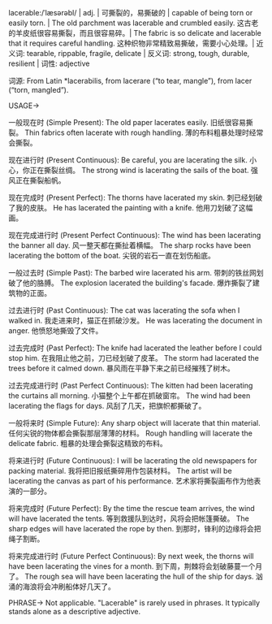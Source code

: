 lacerable:/ˈlæsərəbl/ | adj. | 可撕裂的，易撕破的 | capable of being torn or easily torn. | The old parchment was lacerable and crumbled easily. 这古老的羊皮纸很容易撕裂，而且很容易碎。| The fabric is so delicate and lacerable that it requires careful handling.  这种织物非常精致易撕破，需要小心处理。| 近义词: tearable, rippable, fragile, delicate | 反义词: strong, tough, durable, resilient | 词性: adjective

词源: From Latin *lacerabilis, from lacerare (“to tear, mangle”), from lacer (“torn, mangled”).

USAGE->

一般现在时 (Simple Present):
The old paper lacerates easily.  旧纸很容易撕裂。
Thin fabrics often lacerate with rough handling. 薄的布料粗暴处理时经常会撕裂。

现在进行时 (Present Continuous):
Be careful, you are lacerating the silk. 小心，你正在撕裂丝绸。
The strong wind is lacerating the sails of the boat.  强风正在撕裂船帆。

现在完成时 (Present Perfect):
The thorns have lacerated my skin. 刺已经划破了我的皮肤。
He has lacerated the painting with a knife. 他用刀划破了这幅画。

现在完成进行时 (Present Perfect Continuous):
The wind has been lacerating the banner all day. 风一整天都在撕扯着横幅。
The sharp rocks have been lacerating the bottom of the boat. 尖锐的岩石一直在划伤船底。

一般过去时 (Simple Past):
The barbed wire lacerated his arm. 带刺的铁丝网划破了他的胳膊。
The explosion lacerated the building's facade. 爆炸撕裂了建筑物的正面。

过去进行时 (Past Continuous):
The cat was lacerating the sofa when I walked in. 我走进来时，猫正在抓破沙发。
He was lacerating the document in anger. 他愤怒地撕毁了文件。

过去完成时 (Past Perfect):
The knife had lacerated the leather before I could stop him. 在我阻止他之前，刀已经划破了皮革。
The storm had lacerated the trees before it calmed down.  暴风雨在平静下来之前已经摧残了树木。

过去完成进行时 (Past Perfect Continuous):
The kitten had been lacerating the curtains all morning.  小猫整个上午都在抓破窗帘。
The wind had been lacerating the flags for days.  风刮了几天，把旗帜都撕破了。

一般将来时 (Simple Future):
Any sharp object will lacerate that thin material.  任何尖锐的物体都会撕裂那层薄薄的材料。
Rough handling will lacerate the delicate fabric. 粗暴的处理会撕裂这精致的布料。

将来进行时 (Future Continuous):
I will be lacerating the old newspapers for packing material. 我将把旧报纸撕碎用作包装材料。
The artist will be lacerating the canvas as part of his performance.  艺术家将撕裂画布作为他表演的一部分。

将来完成时 (Future Perfect):
By the time the rescue team arrives, the wind will have lacerated the tents.  等到救援队到达时，风将会把帐篷撕破。
The sharp edges will have lacerated the rope by then. 到那时，锋利的边缘将会把绳子割断。

将来完成进行时 (Future Perfect Continuous):
By next week, the thorns will have been lacerating the vines for a month. 到下周，荆棘将会划破藤蔓一个月了。
The rough sea will have been lacerating the hull of the ship for days.  汹涌的海浪将会冲刷船体好几天了。



PHRASE->
Not applicable.  "Lacerable" is rarely used in phrases.  It typically stands alone as a descriptive adjective.
